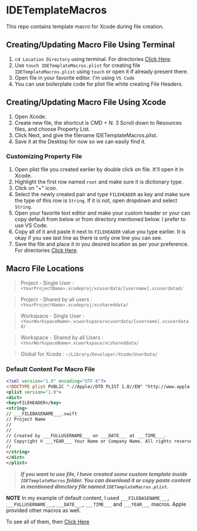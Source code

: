 # IDETemplateMacros
This repo contains template macro for Xcode during file creation.

## Creating/Updating Macro File Using Terminal

1. `cd Location Directory` using terminal. For directories [Click Here](https://github.com/rehannali/ide-template-macros/edit/main/README.md#macro-file-locations).
2. Use `touch IDETemplateMacros.plist` for creating file `IDETemplateMacros.plist` using `touch` or open it if already present there.
3. Open file in your favorite editor. I'm using `VS Code`
4. You can use boilerplate code for plist file white creating File Headers.

## Creating/Updating Macro File Using Xcode

1. Open Xcode.
2. Create new file, the shortcut is CMD + N.
3 Scroll down to Resources files, and choose Property List.
4. Click Next, and give the filename IDETemplateMacros.plist.
5. Save it at the Desktop for now so we can easily find it.

### Customizing Property File

1. Open plist file you created earlier by double click on file. It'll open it in Xcode.
2. Highlight the first row named `root` and make sure it is dictionary type.
3. Click on "+" icon.
4. Select the newly created pair and type `FILEHEADER` as key and make sure the type of this row is `String`. If it is not, open dropdown and select `String`.
5. Open your favorite text editor and make your custom header or your can copy default from below or from directory mentioned below. I prefer to use VS Code.
6. Copy all of it and paste it next to `FILEHEADER` value you type earlier. It is okay if you see last line as there is only one line you can see.
7. Save the file and place it in you desired location as per your preference. For directories [Click Here](https://github.com/rehannali/ide-template-macros/edit/main/README.md#macro-file-locations).

## Macro File Locations

> Project - Single User :
`<YourProjectName>.xcodeproj/xcuserdata/[username].xcuserdatad/`

> Project - Shared by all users :
`<YourProjectName>.xcodeproj/xcshareddata/`

> Workspace - Single User :
`<YourWorkspaceName>.xcworkspace/xcuserdata/[username].xcuserdatad/`

> Workspace - Shared by all Users :
`<YourWorkspaceName>.xcworkspace/xcshareddata/`

> Global for Xcode :
`~/Library/Developer/Xcode/UserData/`

### Default Content For Macro File
```xml
<?xml version="1.0" encoding="UTF-8"?>
<!DOCTYPE plist PUBLIC "-//Apple//DTD PLIST 1.0//EN" "http://www.apple.com/DTDs/PropertyList-1.0.dtd">
<plist version="1.0">
<dict>
<key>FILEHEADER</key>
<string>
// ___FILEBASENAME___.swift
// Project Name
// 
// 
// Created by ___FULLUSERNAME___ on ___DATE___ at ___TIME___.
// Copyright © ___YEAR___ Your Name or Company Name. All rights reserved.
// 
</string>
</dict>
</plist>
```

> ***If you want to use file, I have created some custom template inside `IDETemplateMacros` folder.
You can download it or copy paste content in mentioned directory file named `IDETemplateMacros.plist`.***

**NOTE**
In my example of default content, I used `___FILEBASENAME___`, `___FULLUSERNAME___`, `___DATE___`, `___TIME___` and `___YEAR___` macros. 
Apple provided other macros as well.

To see all of them, then [Click Here](https://help.apple.com/xcode/mac/current/#/dev7fe737ce0)
